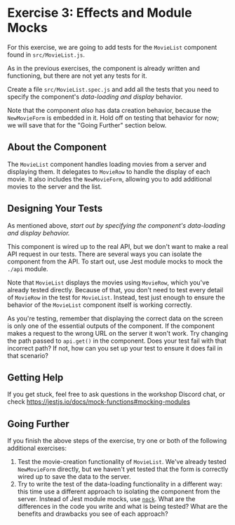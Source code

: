 # Exercise 3: Effects and Module Mocks

For this exercise, we are going to add tests for the `MovieList` component found in `src/MovieList.js`.

As in the previous exercises, the component is already written and functioning, but there are not yet any tests for it.

Create a file `src/MovieList.spec.js` and add all the tests that you need to specify the component's *data-loading and display* behavior.

Note that the component *also* has data creation behavior, because the `NewMovieForm` is embedded in it. Hold off on testing that behavior for now; we will save that for the "Going Further" section below.

## About the Component

The `MovieList` component handles loading movies from a server and displaying them. It delegates to `MovieRow` to handle the display of each movie. It also includes the `NewMovieForm`, allowing you to add additional movies to the server and the list.

## Designing Your Tests

As mentioned above, *start out by specifying the component's data-loading and display behavior.*

This component is wired up to the real API, but we don't want to make a real API request in our tests. There are several ways you can isolate the component from the API. To start out, use Jest module mocks to mock the `./api` module.

Note that `MovieList` displays the movies using `MovieRow`, which you've already tested directly. Because of that, you don't need to test every detail of `MovieRow` in the test for `MovieList`. Instead, test just enough to ensure the behavior of the `MovieList` component itself is working correctly.

As you're testing, remember that displaying the correct data on the screen is only one of the essential outputs of the component. If the component makes a request to the wrong URL on the server it won't work. Try changing the path passed to `api.get()` in the component. Does your test fail with that incorrect path? If not, how can you set up your test to ensure it does fail in that scenario?

## Getting Help

If you get stuck, feel free to ask questions in the workshop Discord chat, or check <https://jestjs.io/docs/mock-functions#mocking-modules>

## Going Further

If you finish the above steps of the exercise, try one or both of the following additional exercises:

1. Test the movie-creation functionality of `MovieList`. We've already tested `NewMovieForm` directly, but we haven't yet tested that the form is correctly wired up to save the data to the server.
2. Try to write the test of the data-loading functionality in a different way: this time use a different approach to isolating the component from the server. Instead of Jest module mocks, use [`nock`](https://github.com/nock/nock#nock). What are the differences in the code you write and what is being tested? What are the benefits and drawbacks you see of each approach?

